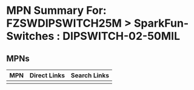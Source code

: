 



# MPN Summary For: FZSWDIPSWITCH25M > SparkFun-Switches : DIPSWITCH-02-50MIL

## MPNs
  

|MPN|Direct Links|Search Links|
| :--- | :--- | :--- |
||||
